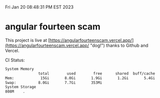 Fri Jan 20 08:48:31 PM EST 2023

# angular fourteen scam


This project is live at [https://angularfourteenscam.vercel.app/](https://angularfourteenscam.vercel.app/ "dog!") thanks to Github and Vercel.

CI Status: 

```bash
System Memory
               total        used        free      shared  buff/cache   available
Mem:            15Gi       8.0Gi       1.9Gi       1.2Gi       5.4Gi       5.6Gi
Swap:          8.0Gi       7.7Gi       353Mi
System Storage
808M	.
```
